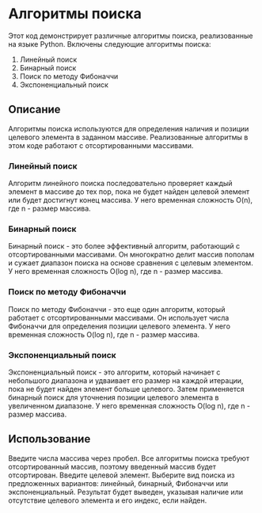 # Алгоритмы поиска

Этот код демонстрирует различные алгоритмы поиска, реализованные на языке Python. Включены следующие алгоритмы поиска:

1. Линейный поиск
2. Бинарный поиск
3. Поиск по методу Фибоначчи
4. Экспоненциальный поиск

## Описание

Алгоритмы поиска используются для определения наличия и позиции целевого элемента в заданном массиве. Реализованные алгоритмы в этом коде работают с отсортированными массивами.

### Линейный поиск
Алгоритм линейного поиска последовательно проверяет каждый элемент в массиве до тех пор, пока не будет найден целевой элемент или будет достигнут конец массива. У него временная сложность O(n), где n - размер массива.

### Бинарный поиск
Бинарный поиск - это более эффективный алгоритм, работающий с отсортированными массивами. Он многократно делит массив пополам и сужает диапазон поиска на основе сравнения с целевым элементом. У него временная сложность O(log n), где n - размер массива.

### Поиск по методу Фибоначчи
Поиск по методу Фибоначчи - это еще один алгоритм, который работает с отсортированными массивами. Он использует числа Фибоначчи для определения позиции целевого элемента. У него временная сложность O(log n), где n - размер массива.

### Экспоненциальный поиск
Экспоненциальный поиск - это алгоритм, который начинает с небольшого диапазона и удваивает его размер на каждой итерации, пока не будет найден элемент больше целевого. Затем применяется бинарный поиск для уточнения позиции целевого элемента в увеличенном диапазоне. У него временная сложность O(log n), где n - размер массива.

## Использование

Введите числа массива через пробел.
Все алгоритмы поиска требуют отсортированный массив, поэтому введенный массив будет отсортирован.
Введите целевой элемент.
Выберите вид поиска из предложенных вариантов: линейный, бинарный, Фибоначчи или экспоненциальный.
Результат будет выведен, указывая наличие или отсутствие целевого элемента и его индекс, если найден.
